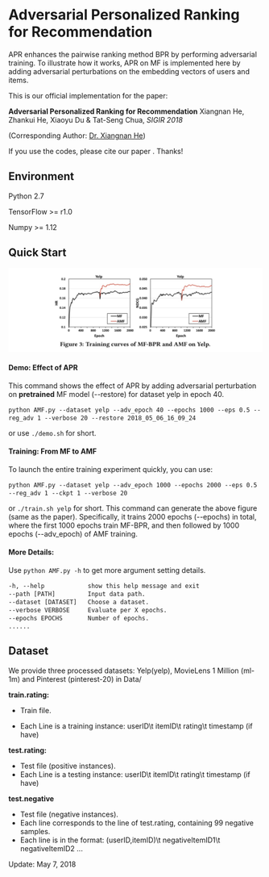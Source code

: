 # Adversarial Personalized Ranking for Recommendation

APR enhances the pairwise ranking method BPR by performing adversarial training. To illustrate how it works,  APR on MF is implemented here by adding adversarial perturbations on the embedding vectors of users and items.

This is our official implementation for the paper:

**Adversarial Personalized Ranking for Recommendation**  Xiangnan He, Zhankui He, Xiaoyu Du & Tat-Seng Chua, *SIGIR 2018*  

(Corresponding Author: [Dr. Xiangnan He](http://www.comp.nus.edu.sg/~xiangnan/))

If you use the codes, please cite our paper . Thanks!

## Environment

Python 2.7

TensorFlow >= r1.0

Numpy >= 1.12

## Quick Start

![figure](figure/figure.jpg)

#### Demo:  Effect of APR

This command shows the effect of APR by adding adversarial perturbation on **pretrained** MF model (--restore) for dataset yelp in epoch 40.  

```shell
python AMF.py --dataset yelp --adv_epoch 40 --epochs 1000 --eps 0.5 --reg_adv 1 --verbose 20 --restore 2018_05_06_16_09_24
```

or use  `./demo.sh` for short.

#### Training: From MF to AMF

To launch the entire training experiment quickly, you can use:

```shell
python AMF.py --dataset yelp --adv_epoch 1000 --epochs 2000 --eps 0.5 --reg_adv 1 --ckpt 1 --verbose 20
```

or `./train.sh yelp`  for short. This command can generate the above figure (same as the paper). Specifically, it trains 2000 epochs (--epochs) in total, where the first 1000 epochs train MF-BPR, and then followed by 1000 epochs (--adv_epoch) of AMF training. 

#### More Details:

Use `python AMF.py -h`  to get more argument setting details.

```shell
-h, --help            show this help message and exit
--path [PATH]         Input data path.
--dataset [DATASET]   Choose a dataset.
--verbose VERBOSE     Evaluate per X epochs.
--epochs EPOCHS       Number of epochs.
......
```

## Dataset
We provide three processed datasets:  Yelp(yelp), MovieLens 1 Million (ml-1m) and Pinterest (pinterest-20) in Data/

**train.rating:**

- Train file.


- Each Line is a training instance: userID\t itemID\t rating\t timestamp (if have)

**test.rating:**

- Test file (positive instances).
- Each Line is a testing instance: userID\t itemID\t rating\t timestamp (if have)

**test.negative**

- Test file (negative instances).
- Each line corresponds to the line of test.rating, containing 99 negative samples.
- Each line is in the format: (userID,itemID)\t negativeItemID1\t negativeItemID2 ...

Update: May 7, 2018
